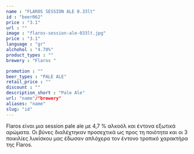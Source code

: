 ```yaml
---
name : "FLAROS SESSION ALE 0.33lt"
id : "beer062"
price : "3.1"
url : ""
image : "flaros-session-ale-033lt.jpg"
price : "3.1"
language : "gr"
alchohol : "4.70%"
product_types : ""
brewery : "Flaros "

promotion : ""
beer_types : "PALE ALE"
retail_price : ""
discount : ""
description_short : "Pale Ale"
url: "name"/"brewery"
aliases: "name"
slug: "id"
---
```


Flaros είναι μια session pale ale με 4,7 % αλκοόλ και έντονα εξωτικά αρώματα. Οι βύνες διαλέχτηκαν προσεχτικά ως προς τη ποιότητα και οι 3 ποικιλίες λυκίσκου μας έδωσαν απλόχερα τον έντονο τροπικό χαρακτήρα της Flaros.